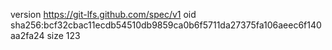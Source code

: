 version https://git-lfs.github.com/spec/v1
oid sha256:bcf32cbac11ecdb54510db9859ca0b6f5711da27375fa106aeec6f140aa2fa24
size 123
